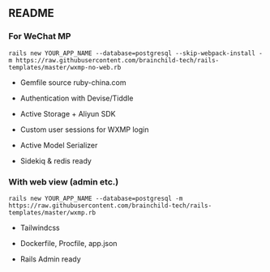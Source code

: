## README

### For WeChat MP

`rails new YOUR_APP_NAME --database=postgresql --skip-webpack-install -m https://raw.githubusercontent.com/brainchild-tech/rails-templates/master/wxmp-no-web.rb`

* Gemfile source ruby-china.com

* Authentication with Devise/Tiddle

* Active Storage + Aliyun SDK

* Custom user sessions for WXMP login

* Active Model Serializer

* Sidekiq & redis ready

### With web view (admin etc.)

`rails new YOUR_APP_NAME --database=postgresql -m https://raw.githubusercontent.com/brainchild-tech/rails-templates/master/wxmp.rb`

* Tailwindcss

* Dockerfile, Procfile, app.json

* Rails Admin ready

